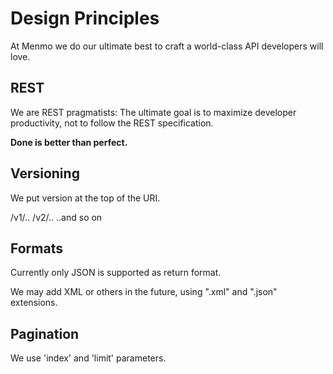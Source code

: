 # Design Principles
At Menmo we do our ultimate best to craft a world-class API developers will love. 


## REST 
We are REST pragmatists: The ultimate goal is to maximize developer productivity, not to follow the REST specification.  

**Done is better than perfect.**

## Versioning
We put version at the top of the URI. 

/v1/.. 
/v2/..
..and so on

## Formats
Currently only JSON is supported as return format. 

We may add XML or others in the future, using ".xml" and ".json" extensions. 

## Pagination
We use 'index' and 'limit' parameters. 


 




